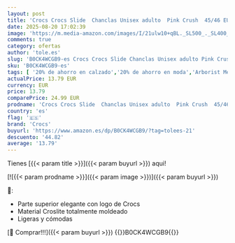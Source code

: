 ```yaml
---
layout: post
title: 'Crocs Crocs Slide  Chanclas Unisex adulto  Pink Crush  45/46 EU'
date: 2025-08-20 17:02:39
image: 'https://m.media-amazon.com/images/I/21ulw10+qBL._SL500_._SL400_.jpg'
comments: true
category: ofertas
author: 'tole.es'
slug: 'B0CK4WCGB9-es Crocs Crocs Slide Chanclas Unisex adulto Pink Crush 45/46 EU'
sku: 'B0CK4WCGB9-es'
tags: [ '20% de ahorro en calzado','20% de ahorro en moda','Arborist Merchandising Root','Moda','Moda Hombre','Prime Student -10% adicional en una selección de Moda','Self Service','Special Features Stores','Zapatos para hombre','Zapatos: -10% adicional en una selección de Moda','Zuecos y mules para hombre','c8538d25-3af9-48d3-aeff-5f3ce5572a36_0','c8538d25-3af9-48d3-aeff-5f3ce5572a36_4801','c8538d25-3af9-48d3-aeff-5f3ce5572a36_8301','chanclas','crocs','🇪🇸', ]
actualPrice: 13.79 EUR
currency: EUR
price: 13.79
comparePrice: 24.99 EUR
prodname: 'Crocs Crocs Slide  Chanclas Unisex adulto  Pink Crush  45/46 EU'
country: 'es'
flag: '🇪🇸'
brand: 'Crocs'
buyurl: 'https://www.amazon.es/dp/B0CK4WCGB9/?tag=tolees-21'
descuento: '44.82'
average: '13.79'
---
```


Tienes [{{< param title >}}]({{< param buyurl >}}) aqui!

[![{{< param prodname >}}]({{< param image >}})]({{< param buyurl >}})

🔎:

- Parte superior elegante con logo de Crocs
- Material Croslite totalmente moldeado
- Ligeras y cómodas

[🛒 Comprar!!!]({{< param buyurl >}})
{{<world>}}B0CK4WCGB9{{</world>}}
